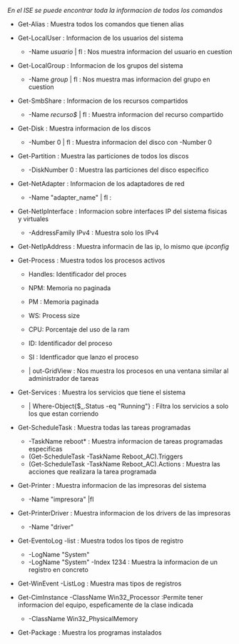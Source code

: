 
*En el ISE se puede encontrar toda la informacion de todos los comandos*

- Get-Alias : Muestra todos los comandos que tienen alias

- Get-LocalUser : Informacion de los usuarios del sistema
	- -Name *usuario* | fl : Nos muestra informacion del usuario en cuestion

- Get-LocalGroup : Informacion de los grupos del sistema
	- -Name *group* | fl : Nos muestra mas informacion del grupo en cuestion

- Get-SmbShare : Informacion de los recursos compartidos
	- -Name *recurso$* | fl : Muestra informacion del recurso compartido

- Get-Disk : Muestra informacion de los discos
	- -Number 0 | fl : Muestra informacion del disco con -Number 0

- Get-Partition : Muestra las particiones de todos los discos
	- -DiskNumber 0 : Muestra las particiones del disco especifico

- Get-NetAdapter : Informacion de los adaptadores de red
	- -Name "adapter_name" | fl : 

- Get-NetIpInterface : Informacion sobre interfaces IP del sistema fisicas y virtuales
	- -AddressFamily IPv4 : Muestra solo los IPv4

- Get-NetIpAddress : Muestra informacin de las ip, lo mismo que *ipconfig*

- Get-Process : Muestra todos los procesos activos
	- Handles: Identificador del proces
	- NPM: Memoria no paginada
	- PM : Memoria paginada
	- WS: Process size
	- CPU: Porcentaje del uso de la ram
	- ID: Identificador del proceso
	- SI : Identficador que lanzo el proceso

	- | out-GridView : Nos muestra los procesos en una ventana similar al administrador de tareas

- Get-Services : Muestra los servicios que tiene el sistema
	- | Where-Object{$\_.Status -eq "Running"} : Filtra los servicios a solo los que estan corriendo

- Get-ScheduleTask : Muestra todas las tareas programadas
	- -TaskName reboot* : Muestra informacion de tareas programadas especificas
	- (Get-ScheduleTask -TaskName Reboot_AC).Triggers
	- (Get-ScheduleTask -TaskName Reboot_AC).Actions : Muestra las acciones que realizara la tarea programada

- Get-Printer : Muestra informacion de las impresoras del sistema
	- -Name "impresora" |fl

- Get-PrinterDriver : Muestra informacion de los drivers de las impresoras
	- -Name "driver"

- Get-EventoLog -list : Muestra todos los tipos de registro 
	- -LogName "System" 
	- -LogName "System" -Index 1234 : Muestra la informacion de un registro en concreto

- Get-WinEvent -ListLog : Muestra mas tipos de registros

- Get-CimInstance -ClassName Win32_Processor :Permite tener informacion del equipo, espeficamente de la clase indicada
	- -ClassName Win32_PhysicalMemory

- Get-Package : Muestra los programas instalados